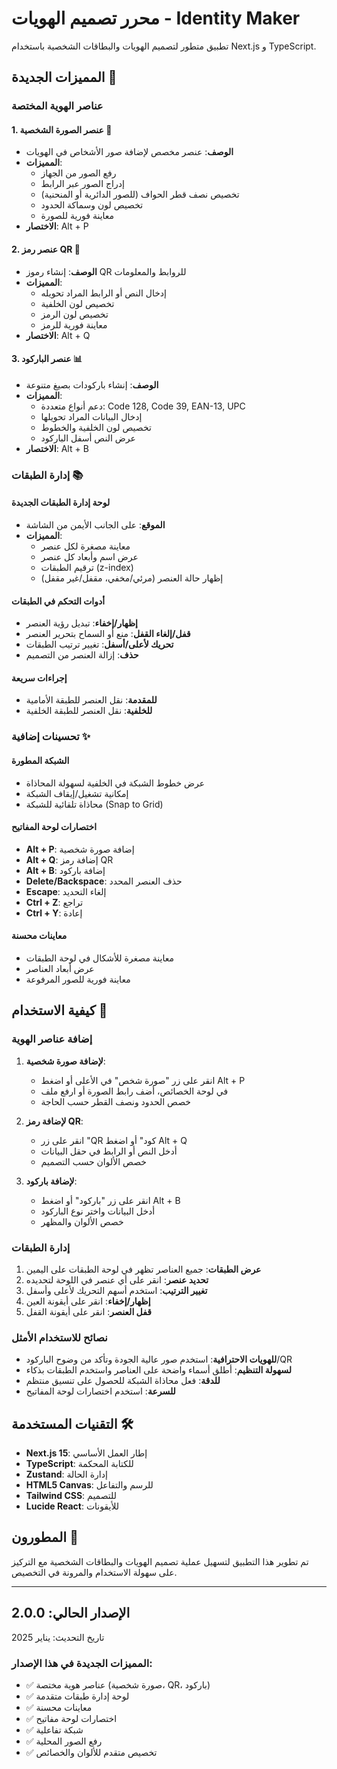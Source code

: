 # محرر تصميم الهويات - Identity Maker

تطبيق متطور لتصميم الهويات والبطاقات الشخصية باستخدام Next.js و TypeScript.

## المميزات الجديدة 🚀

### عناصر الهوية المختصة

#### 1. عنصر الصورة الشخصية 👤
- **الوصف**: عنصر مخصص لإضافة صور الأشخاص في الهويات
- **المميزات**:
  - رفع الصور من الجهاز
  - إدراج الصور عبر الرابط
  - تخصيص نصف قطر الحواف (للصور الدائرية أو المنحنية)
  - تخصيص لون وسماكة الحدود
  - معاينة فورية للصورة
- **الاختصار**: Alt + P

#### 2. عنصر رمز QR 📱
- **الوصف**: إنشاء رموز QR للروابط والمعلومات
- **المميزات**:
  - إدخال النص أو الرابط المراد تحويله
  - تخصيص لون الخلفية
  - تخصيص لون الرمز
  - معاينة فورية للرمز
- **الاختصار**: Alt + Q

#### 3. عنصر الباركود 📊
- **الوصف**: إنشاء باركودات بصيغ متنوعة
- **المميزات**:
  - دعم أنواع متعددة: Code 128, Code 39, EAN-13, UPC
  - إدخال البيانات المراد تحويلها
  - تخصيص لون الخلفية والخطوط
  - عرض النص أسفل الباركود
- **الاختصار**: Alt + B

### إدارة الطبقات 📚

#### لوحة إدارة الطبقات الجديدة
- **الموقع**: على الجانب الأيمن من الشاشة
- **المميزات**:
  - معاينة مصغرة لكل عنصر
  - عرض اسم وأبعاد كل عنصر
  - ترقيم الطبقات (z-index)
  - إظهار حالة العنصر (مرئي/مخفي، مقفل/غير مقفل)

#### أدوات التحكم في الطبقات
- **إظهار/إخفاء**: تبديل رؤية العنصر
- **قفل/إلغاء القفل**: منع أو السماح بتحرير العنصر
- **تحريك لأعلى/أسفل**: تغيير ترتيب الطبقات
- **حذف**: إزالة العنصر من التصميم

#### إجراءات سريعة
- **للمقدمة**: نقل العنصر للطبقة الأمامية
- **للخلفية**: نقل العنصر للطبقة الخلفية

### تحسينات إضافية ✨

#### الشبكة المطورة
- عرض خطوط الشبكة في الخلفية لسهولة المحاذاة
- إمكانية تشغيل/إيقاف الشبكة
- محاذاة تلقائية للشبكة (Snap to Grid)

#### اختصارات لوحة المفاتيح
- **Alt + P**: إضافة صورة شخصية
- **Alt + Q**: إضافة رمز QR
- **Alt + B**: إضافة باركود
- **Delete/Backspace**: حذف العنصر المحدد
- **Escape**: إلغاء التحديد
- **Ctrl + Z**: تراجع
- **Ctrl + Y**: إعادة

#### معاينات محسنة
- معاينة مصغرة للأشكال في لوحة الطبقات
- عرض أبعاد العناصر
- معاينة فورية للصور المرفوعة

## كيفية الاستخدام 📖

### إضافة عناصر الهوية

1. **لإضافة صورة شخصية**:
   - انقر على زر "صورة شخص" في الأعلى أو اضغط Alt + P
   - في لوحة الخصائص، أضف رابط الصورة أو ارفع ملف
   - خصص الحدود ونصف القطر حسب الحاجة

2. **لإضافة رمز QR**:
   - انقر على زر "QR كود" أو اضغط Alt + Q
   - أدخل النص أو الرابط في حقل البيانات
   - خصص الألوان حسب التصميم

3. **لإضافة باركود**:
   - انقر على زر "باركود" أو اضغط Alt + B
   - أدخل البيانات واختر نوع الباركود
   - خصص الألوان والمظهر

### إدارة الطبقات

1. **عرض الطبقات**: جميع العناصر تظهر في لوحة الطبقات على اليمين
2. **تحديد عنصر**: انقر على أي عنصر في اللوحة لتحديده
3. **تغيير الترتيب**: استخدم أسهم التحريك لأعلى وأسفل
4. **إظهار/إخفاء**: انقر على أيقونة العين
5. **قفل العنصر**: انقر على أيقونة القفل

### نصائح للاستخدام الأمثل

- **للهويات الاحترافية**: استخدم صور عالية الجودة وتأكد من وضوح الباركود/QR
- **لسهولة التنظيم**: أطلق أسماء واضحة على العناصر واستخدم الطبقات بذكاء
- **للدقة**: فعل محاذاة الشبكة للحصول على تنسيق منتظم
- **للسرعة**: استخدم اختصارات لوحة المفاتيح

## التقنيات المستخدمة 🛠️

- **Next.js 15**: إطار العمل الأساسي
- **TypeScript**: للكتابة المحكمة
- **Zustand**: إدارة الحالة
- **HTML5 Canvas**: للرسم والتفاعل
- **Tailwind CSS**: للتصميم
- **Lucide React**: للأيقونات

## المطورون 👥

تم تطوير هذا التطبيق لتسهيل عملية تصميم الهويات والبطاقات الشخصية مع التركيز على سهولة الاستخدام والمرونة في التخصيص.

---

## الإصدار الحالي: 2.0.0
تاريخ التحديث: يناير 2025

### المميزات الجديدة في هذا الإصدار:
- ✅ عناصر هوية مختصة (صورة شخصية، QR، باركود)
- ✅ لوحة إدارة طبقات متقدمة
- ✅ معاينات محسنة
- ✅ اختصارات لوحة مفاتيح
- ✅ شبكة تفاعلية
- ✅ رفع الصور المحلية
- ✅ تخصيص متقدم للألوان والخصائص
